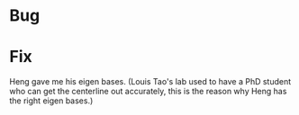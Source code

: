 # Bug



# Fix

Heng gave me his eigen bases. (Louis Tao's lab used to have a PhD student who can get the centerline out accurately, this is the reason why Heng has the right eigen bases.)